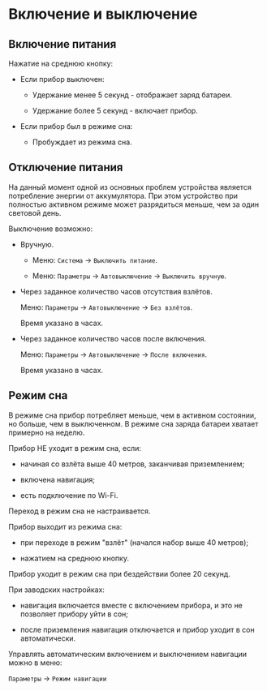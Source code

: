 # Включение и выключение

## Включение питания

Нажатие на среднюю кнопку:

* Если прибор выключен:

    * Удержание менее 5 секунд - отображает заряд батареи.

    * Удержание более 5 секунд - включает прибор.

* Если прибор был в режиме сна:

    * Пробуждает из режима сна.


## Отключение питания

На данный момент одной из основных проблем устройства является потребление энергии от аккумулятора. При этом устройство при полностью активном режиме может разрядиться меньше, чем за один световой день.

Выключение возможно:

* Вручную.

    * Меню: `Система` -> `Выключить питание`.

    * Меню: `Параметры` -> `Автовыключение` -> `Выключить вручную`.
    
* Через заданное количество часов отсутствия взлётов.

    Меню: `Параметры` -> `Автовыключение` -> `Без взлётов`.

    Время указано в часах.

* Через заданное количество часов после включения.

    Меню: `Параметры` -> `Автовыключение` -> `После включения`.

    Время указано в часах.


## Режим сна

В режиме сна прибор потребляет меньше, чем в активном состоянии, но больше, чем в выключенном.
В режиме сна заряда батареи хватает примерно на неделю.

Прибор НЕ уходит в режим сна, если:

* начиная со взлёта выше 40 метров, заканчивая приземлением;

* включена навигация;

* есть подключение по Wi-Fi.

Переход в режим сна не настраивается.

Прибор выходит из режима сна:

* при переходе в режим "взлёт" (начался набор выше 40 метров);

* нажатием на среднюю кнопку.

Прибор уходит в режим сна при бездействии более 20 секунд.

При заводских настройках:

* навигация включается вместе с включением прибора, и это не позволяет прибору уйти в сон;

* после приземления навигация отключается и прибор уходит в сон автоматически.

Управлять автоматическим включением и выключением навигации можно в меню:

`Параметры` -> `Режим навигации`
